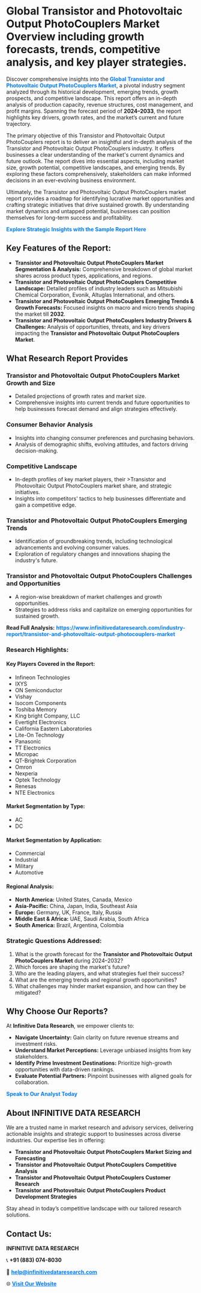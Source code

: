 <h1>Global Transistor and Photovoltaic Output PhotoCouplers Market Overview including growth forecasts, trends, competitive analysis, and key player strategies.</h1>
<p>
Discover comprehensive insights into the 
<a href="https://www.infinitivedataresearch.com/industry-report/transistor-and-photovoltaic-output-photocouplers-market" rel="dofollow" style="color: #007BFF; text-decoration: none;"><strong>Global Transistor and Photovoltaic Output PhotoCouplers Market</strong></a>, a pivotal industry segment analyzed through its historical development, emerging trends, growth prospects, and competitive landscape. This report offers an in-depth analysis of production capacity, revenue structures, cost management, and profit margins. Spanning the forecast period of <strong>2024–2033</strong>, the report highlights key drivers, growth rates, and the market’s current and future trajectory.
</p>
<p>
The primary objective of this Transistor and Photovoltaic Output PhotoCouplers report is to deliver an insightful and in-depth analysis of the Transistor and Photovoltaic Output PhotoCouplers industry. It offers businesses a clear understanding of the market's current dynamics and future outlook. The report dives into essential aspects, including market size, growth potential, competitive landscapes, and emerging trends. By exploring these factors comprehensively, stakeholders can make informed decisions in an ever-evolving business environment.
</p>
<p>
Ultimately, the Transistor and Photovoltaic Output PhotoCouplers market report provides a roadmap for identifying lucrative market opportunities and crafting strategic initiatives that drive sustained growth. By understanding market dynamics and untapped potential, businesses can position themselves for long-term success and profitability.
</p>
<p>
<a href="https://www.infinitivedataresearch.com/request-sample/reportId=106518" style="color: #007BFF; text-decoration: none;"><strong>Explore Strategic Insights with the Sample Report Here</strong></a>
</p>

<h2>Key Features of the Report:</h2>
<ul>
<li><strong>Transistor and Photovoltaic Output PhotoCouplers Market Segmentation & Analysis:</strong> Comprehensive breakdown of global market shares across product types, applications, and regions.</li>
<li><strong>Transistor and Photovoltaic Output PhotoCouplers Competitive Landscape:</strong> Detailed profiles of industry leaders such as Mitsubishi Chemical Corporation, Evonik, Altuglas International, and others.</li>
<li><strong>Transistor and Photovoltaic Output PhotoCouplers Emerging Trends & Growth Forecasts:</strong> Focused insights on macro and micro trends shaping the market till <strong>2032</strong>.</li>
<li><strong>Transistor and Photovoltaic Output PhotoCouplers Industry Drivers & Challenges:</strong> Analysis of opportunities, threats, and key drivers impacting the <strong>Transistor and Photovoltaic Output PhotoCouplers Market</strong>.</li>
</ul>

<h2>What Research Report Provides</h2>
<h3>Transistor and Photovoltaic Output PhotoCouplers Market Growth and Size</h3>
<ul>
<li>Detailed projections of growth rates and market size.</li>
<li>Comprehensive insights into current trends and future opportunities to help businesses forecast demand and align strategies effectively.</li>
</ul>

<h3>Consumer Behavior Analysis</h3>
<ul>
<li>Insights into changing consumer preferences and purchasing behaviors.</li>
<li>Analysis of demographic shifts, evolving attitudes, and factors driving decision-making.</li>
</ul>

<h3>Competitive Landscape</h3>
<ul>
<li>In-depth profiles of key market players, their >Transistor and Photovoltaic Output PhotoCouplers market share, and strategic initiatives.</li>
<li>Insights into competitors' tactics to help businesses differentiate and gain a competitive edge.</li>
</ul>

<h3>Transistor and Photovoltaic Output PhotoCouplers Emerging Trends</h3>
<ul>
<li>Identification of groundbreaking trends, including technological advancements and evolving consumer values.</li>
<li>Exploration of regulatory changes and innovations shaping the industry's future.</li>
</ul>

<h3>Transistor and Photovoltaic Output PhotoCouplers Challenges and Opportunities</h3>
<ul>
<li>A region-wise breakdown of market challenges and growth opportunities.</li>
<li>Strategies to address risks and capitalize on emerging opportunities for sustained growth.</li>
</ul>
<p><strong>Read Full Analysis:</strong> <a href="https://www.infinitivedataresearch.com/industry-report/transistor-and-photovoltaic-output-photocouplers-market" rel="dofollow" style="color: #007BFF; text-decoration: none;"><strong>https://www.infinitivedataresearch.com/industry-report/transistor-and-photovoltaic-output-photocouplers-market</strong></a></p>
<h3>Research Highlights:</h3>
<h4>Key Players Covered in the Report:</h4>
<ul><li>Infineon Technologies</li><li>IXYS</li><li>ON Semiconductor</li><li>Vishay</li><li>Isocom Components</li><li>Toshiba Memory</li><li>King bright Company, LLC</li><li>Evertight Electronics</li><li>California Eastern Laboratories</li><li>Lite-On Technology</li><li>Panasonic</li><li>TT Electronics</li><li>Micropac</li><li>QT-Brightek Corporation</li><li>Omron</li><li>Nexperia</li><li>Optek Technology</li><li>Renesas</li><li>NTE Electronics</li></ul>
<h4>Market Segmentation by Type:</h4>
<ul><li>AC</li><li>DC</li></ul>
<h4>Market Segmentation by Application:</h4>
<ul><li>Commercial</li><li>Industrial</li><li>Military</li><li>Automotive</li></ul>

<h4>Regional Analysis:</h4>
<ul>
<li><strong>North America:</strong> United States, Canada, Mexico</li>
<li><strong>Asia-Pacific:</strong> China, Japan, India, Southeast Asia</li>
<li><strong>Europe:</strong> Germany, UK, France, Italy, Russia</li>
<li><strong>Middle East & Africa:</strong> UAE, Saudi Arabia, South Africa</li>
<li><strong>South America:</strong> Brazil, Argentina, Colombia</li>
</ul>

<h3>Strategic Questions Addressed:</h3>
<ol>
<li>What is the growth forecast for the <strong>Transistor and Photovoltaic Output PhotoCouplers Market</strong> during 2024–2032?</li>
<li>Which forces are shaping the market's future?</li>
<li>Who are the leading players, and what strategies fuel their success?</li>
<li>What are the emerging trends and regional growth opportunities?</li>
<li>What challenges may hinder market expansion, and how can they be mitigated?</li>
</ol>

<h2>Why Choose Our Reports?</h2>
<p>At <strong>Infinitive Data Research</strong>, we empower clients to:</p>
<ul>
<li><strong>Navigate Uncertainty:</strong> Gain clarity on future revenue streams and investment risks.</li>
<li><strong>Understand Market Perceptions:</strong> Leverage unbiased insights from key stakeholders.</li>
<li><strong>Identify Prime Investment Destinations:</strong> Prioritize high-growth opportunities with data-driven rankings.</li>
<li><strong>Evaluate Potential Partners:</strong> Pinpoint businesses with aligned goals for collaboration.</li>
</ul>
<p><a href="https://www.infinitivedataresearch.com/industry-report/transistor-and-photovoltaic-output-photocouplers-market" rel="dofollow" style="color: #007BFF; text-decoration: none;"><strong>Speak to Our Analyst Today</strong></a></p>

<h2>About INFINITIVE DATA RESEARCH</h2>
<p>We are a trusted name in market research and advisory services, delivering actionable insights and strategic support to businesses across diverse industries. Our expertise lies in offering:</p>
<ul>
<li><strong>Transistor and Photovoltaic Output PhotoCouplers Market Sizing and Forecasting</strong></li>
<li><strong>Transistor and Photovoltaic Output PhotoCouplers Competitive Analysis</strong></li>
<li><strong>Transistor and Photovoltaic Output PhotoCouplers Customer Research</strong></li>
<li><strong>Transistor and Photovoltaic Output PhotoCouplers Product Development Strategies</strong></li>
</ul>
<p>Stay ahead in today’s competitive landscape with our tailored research solutions.</p>

<h2>Contact Us:</h2>
<p><strong>INFINITIVE DATA RESEARCH</strong></p>
<p>📞 <strong>+91 (883) 074-8030</strong></p>
<p>📧 <strong><a href="mailto:help@infinitivedataresearch.com" style="color: #007BFF;">help@infinitivedataresearch.com</a></strong></p>
<p>🌐 <strong><a href="https://www.infinitivedataresearch.com" rel="dofollow" style="color: #007BFF;">Visit Our Website</a></strong></p>